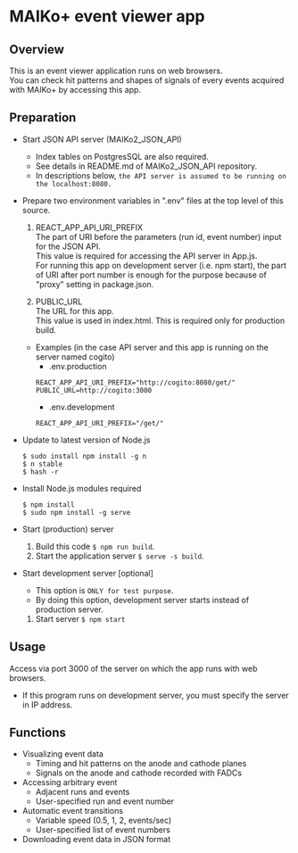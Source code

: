# MAIKo+ event viewer app

## Overview

This is an event viewer application runs on web browsers.\
You can check hit patterns and shapes of signals of every events acquired with MAIKo+ by accessing this app. 

## Preparation

- Start JSON API server (MAIKo2_JSON_API)  

    - Index tables on PostgresSQL are also required. 
    - See details in README.md of MAIKo2_JSON_API repository.
    - In descriptions below, `the API server is assumed to be running on the localhost:8080.`
    
- Prepare two environment variables in ".env" files at the top level of this source.

    1. REACT_APP_API_URI_PREFIX\
        The part of URI before the parameters (run id, event number) input for the JSON API.\
        This value is required for accessing the API server in App.js.\
        For running this app on development server (i.e. npm start), the part of URI after port number is enough for the purpose because of "proxy" setting in package.json.
    
    2. PUBLIC_URL\
        The URL for this app. \
        This value is used in index.html.
        This is required only for production build.

    - Examples (in the case API server and this app is running on the server named cogito)
        - .env.production
        ```
        REACT_APP_API_URI_PREFIX="http://cogito:8080/get/"
        PUBLIC_URL=http://cogito:3000
        ```
         - .env.development
        ```
        REACT_APP_API_URI_PREFIX="/get/"
        ```

- Update to latest version of Node.js 
    ```
    $ sudo install npm install -g n
    $ n stable
    $ hash -r
    ```

- Install Node.js modules required
    ```
    $ npm install
    $ sudo npm install -g serve
    ```

- Start (production) server 
    1. Build this code `$ npm run build`. 
    2. Start the application server `$ serve -s build`.

- Start development server [optional]
    - This option is `ONLY for test purpose`. 
    - By doing this option, development server starts instead of production server.
    1. Start server `$ npm start`
    

## Usage
Access via port 3000 of the server on which the app runs with web browsers.
- If this program runs on development server, you must specify the server in IP address.

## Functions

- Visualizing event data
    - Timing and hit patterns on the anode and cathode planes
    - Signals on the anode and cathode recorded with FADCs
- Accessing arbitrary event
    - Adjacent runs and events
    - User-specified run and event number
- Automatic event transitions
    - Variable speed (0.5, 1, 2, events/sec)
    - User-specified list of event numbers
- Downloading event data in JSON format